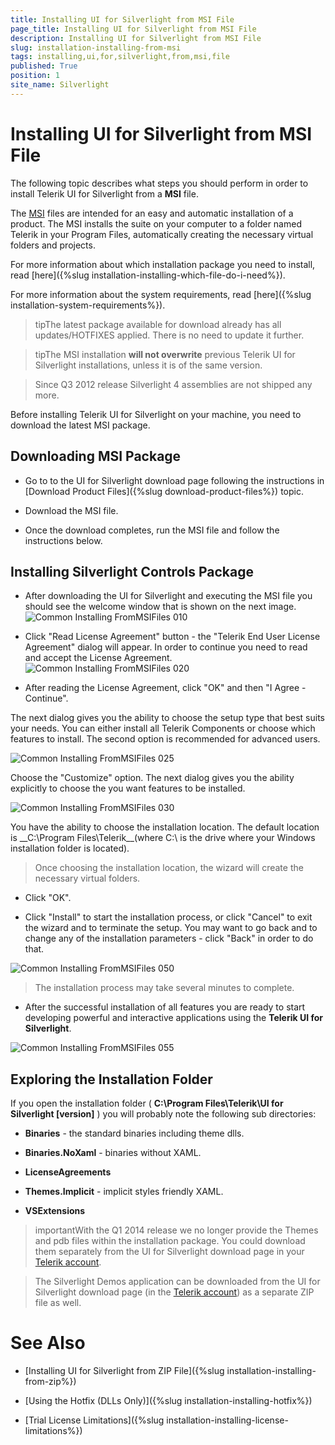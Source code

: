 ```yaml
---
title: Installing UI for Silverlight from MSI File
page_title: Installing UI for Silverlight from MSI File
description: Installing UI for Silverlight from MSI File
slug: installation-installing-from-msi
tags: installing,ui,for,silverlight,from,msi,file
published: True
position: 1
site_name: Silverlight
---
```


# Installing UI for Silverlight from MSI File

The following topic describes what steps you should perform in order to install Telerik UI for Silverlight from a __MSI__ file.

The [MSI](http://en.wikipedia.org/wiki/Windows_Installer) files are intended for an easy and automatic installation of a product. The MSI installs the suite on your computer to a folder named Telerik in your Program Files, automatically creating the necessary virtual folders and projects.

For more information about which installation package you need to install, read [here]({%slug installation-installing-which-file-do-i-need%}).

For more information about the system requirements, read [here]({%slug installation-system-requirements%}).

>tipThe latest package available for download already has all updates/HOTFIXES applied. There is no need to update it further.

>tipThe MSI installation __will not overwrite__ previous Telerik UI for Silverlight installations, unless it is of the same version.

>Since Q3 2012 release Silverlight 4 assemblies are not shipped any more.

Before installing Telerik UI for Silverlight on your machine, you need to download the latest MSI package.

## Downloading MSI Package

* Go to to the UI for Silverlight download page following the instructions in [Download Product Files]({%slug download-product-files%}) topic.

* Download the MSI file.

* Once the download completes, run the MSI file and follow the instructions below.

## Installing Silverlight Controls Package

* After downloading the UI for Silverlight and executing the MSI file you should see the welcome window that is shown on the next image.![Common Installing FromMSIFiles 010](images/Common_InstallingFromMSIFiles_010.png)

* Click "Read License Agreement" button - the "Telerik End User License Agreement" dialog will appear. In order to continue you need to read and accept the License Agreement.![Common Installing FromMSIFiles 020](images/Common_InstallingFromMSIFiles_020.png)

* After reading the License Agreement, click "OK" and then "I Agree - Continue".

The next dialog gives you the ability to choose the setup type that best suits your needs. You can either install all Telerik Components or choose which features to install. The second option is recommended for advanced users. 

![Common Installing FromMSIFiles 025](images/Common_InstallingFromMSIFiles_025.png)

Choose the "Customize" option. The next dialog gives you the ability explicitly to choose the you want features to be installed.

![Common Installing FromMSIFiles 030](images/Common_InstallingFromMSIFiles_030.png)

You have the ability to choose the installation location. The default location is __C:\Program Files\Telerik\__(where C:\ is the drive where your Windows installation folder is located).

>Once choosing the installation location, the wizard will create the necessary virtual folders.

* Click "OK".

* Click "Install" to start the installation process, or click "Cancel" to exit the wizard and to terminate the setup. You may want to go back and to change any of the installation parameters - click "Back" in order to do that.

![Common Installing FromMSIFiles 050](images/Common_InstallingFromMSIFiles_050.png)

>The installation process may take several minutes to complete.

* After the successful installation of all features you are ready to start developing powerful and interactive applications using the __Telerik UI for Silverlight__.

![Common Installing FromMSIFiles 055](images/Common_InstallingFromMSIFiles_055.png)

## Exploring the Installation Folder

If you open the installation folder ( __C:\Program Files\Telerik\UI for Silverlight [version]__ ) you will probably note the following sub directories:

* __Binaries__ - the standard binaries including theme dlls.

* __Binaries.NoXaml__ - binaries without XAML.

* __LicenseAgreements__

* __Themes.Implicit__ - implicit styles friendly XAML.
        
* __VSExtensions__

>importantWith the Q1 2014 release we no longer provide the Themes and pdb files within the installation package. You could download them separately from the UI for Silverlight download page in your [Telerik account](http://www.telerik.com/account.aspx).

>The Silverlight Demos application can be downloaded from the UI for Silverlight download page (in the [Telerik account](http://www.telerik.com/account.aspx)) as a separate ZIP file as well.

# See Also

 * [Installing UI for Silverlight from ZIP File]({%slug installation-installing-from-zip%})

 * [Using the Hotfix (DLLs Only)]({%slug installation-installing-hotfix%})

 * [Trial License Limitations]({%slug installation-installing-license-limitations%})
